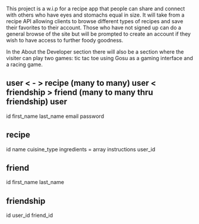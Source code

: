 This project is a w.i.p for a recipe app that people can share and connect with others who have eyes and stomachs equal in size. It will take from a recipe API allowing clients to browse different types of recipes and save their favorites to their account. Those who have not signed up can do a general browse of the site but will be prompted to create an account if they wish to have access to further foody goodness. 

In the About the Developer section there will also be a section where the visiter can play two games: tic tac toe using Gosu as a gaming interface and a racing game. 

user < - > recipe  (many to many)
user < friendship > friend  (many to many thru friendship)
user
-------
id
first_name
last_name
email
password


recipe
--------
id 
name
cuisine_type
ingredients = array
instructions
user_id



friend
--------
id
first_name
last_name


friendship
----------
id
user_id
friend_id
